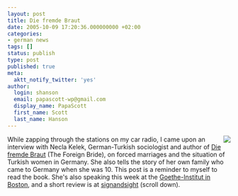 ```yaml
---
layout: post
title: Die fremde Braut
date: 2005-10-09 17:20:36.000000000 +02:00
categories:
- german news
tags: []
status: publish
type: post
published: true
meta:
  aktt_notify_twitter: 'yes'
author:
  login: shanson
  email: papascott-wp@gmail.com
  display_name: PapaScott
  first_name: Scott
  last_name: Hanson
---
```

<p><a href="http://www.amazon.de/exec/obidos/redirect?path=ASIN/3462034693&amp;link_code=as2&amp;camp=1638&amp;tag=papascott-21&amp;creative=6742"><img border="0" src="http://www.papascott.de/wordpress/wp-content/uploads/2005/10/fremdebraut.jpg" align="right" /></a>While zapping through the stations on my car radio, I came upon an interview with Necla Kelek, German-Turkish sociologist and author of <a href="http://www.amazon.de/exec/obidos/redirect?tag=papascott-21&link_code=am2&path=tg/detail/offer-listing/-/3462034693/all/ASIN/3462034693&camp=1638&creative=6742">Die fremde Braut</a> (The Foreign Bride), on forced marriages and the situation of Turkish women in Germany. She also tells the story of her own family who came to Germany when she was 10. This post is a reminder to myself to read the book. She's also speaking this week at the <a href="http://www.goethe.de/ins/us/bos/en806935.htm" title="Goethe-Institut Boston - Welcome to the Goethe-Institut Boston">Goethe-Institut in Boston</a>, and a short review is at <a href="http://www.signandsight.com/booksthisseason/109.html" title="Politics - signandsight">signandsight</a> (scroll down).</p>
